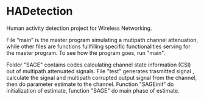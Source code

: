 # HADetection
Human activity detection project for Wireless Networking.

File “main” is the master program simulating a mutipath channel attenuation, while other files are functions fullfilling specific functionalities serving for the master program. To see how the program goes, run "main".

Folder "SAGE" contains codes calculating channel state information (CSI) out of multipath attenuated signals. File "test" generates trasmitted signal , calculate the signal and multipath corrupted output signal from the channel, then do parameter estimate to the channel. Function "SAGEinit" do initialization of estimate, function "SAGE" do main phase of estimate.
